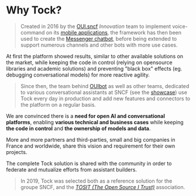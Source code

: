 # Why Tock?

> Created in 2016 by the [OUI.sncf](https://www.oui.sncf/) _Innovation_ team to implement voice-command on its 
>[mobile applications](https://www.oui.sncf/mobile), the framework has then been used to create the 
>[Messenger chatbot](https://www.messenger.com/t/oui.sncf), before being extended to support numerous channels and other
>bots with more use cases.

At first the platform showed results, similar to other available solutions on the market, while keeping the code in 
control (relying on opensource libraries and academic solutions) and preventing "black box" effects (eg. 
debugging conversational models) for more reactive agility.

> Since then, the team behind [OUIbot](https://www.oui.sncf/services/assistant) as well as other teams, dedicated to
>various conversational assistants at SNCF (see the [showcase](showcase.md)) use Tock every day in production 
and add new features and connectors to the platform on a regular basis.

We are convinced there is a **need for open AI and conversational platforms**, enabling **various technical and 
business cases** while keeping **the code in control** and **the ownership of models and data**.

More and more partners and third-parties, small and big companies in France and worldwide, share this vision and 
requirement for their own projects.

The complete Tock solution is shared with the community in order to federate and mutualize efforts from assistant builders. 

> In 2019, Tock was selected both as a reference solution for the groupe SNCF, and the 
>[_TOSIT (The Open Source I Trust)_](http://tosit.fr/) association.
